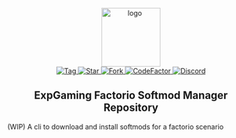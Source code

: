 <p align="center">
  <img alt="logo" src="https://avatars2.githubusercontent.com/u/39745392?s=200&v=4" width="120">
  <br>
  <a href="https://github.com/explosivegaming/FactorioSoftmodManager/tags">
    <img src="https://img.shields.io/github/tag/explosivegaming/FactorioSoftmodManager.svg?label=tag" alt="Tag">
  </a>
  <a href="https://github.com/explosivegaming/FactorioSoftmodManager/stargazers">
    <img src="http://github-svg-buttons.herokuapp.com/star.svg?user=explosivegaming&repo=FactorioSoftmodManager&style=flat&background=007ec6" alt="Star">
  </a>
  <a href="http://github.com/explosivegaming/FactorioSoftmodManager/fork">
    <img src="http://github-svg-buttons.herokuapp.com/fork.svg?user=explosivegaming&repo=FactorioSoftmodManager&style=flat&background=007ec6" alt="Fork">
  </a>
  <a href="https://www.codefactor.io/repository/github/explosivegaming/factoriosoftmodmanager">
    <img src="https://www.codefactor.io/repository/github/explosivegaming/factoriosoftmodmanager/badge" alt="CodeFactor">
  </a>
  <a href="https://discord.me/explosivegaming">
    <img src="https://discordapp.com/api/guilds/260843215836545025/widget.png?style=shield" alt="Discord">
  </a>
</p>
<h2 align="center">ExpGaming Factorio Softmod Manager Repository</h2>
(WIP) A cli to download and install softmods for a factorio scenario
